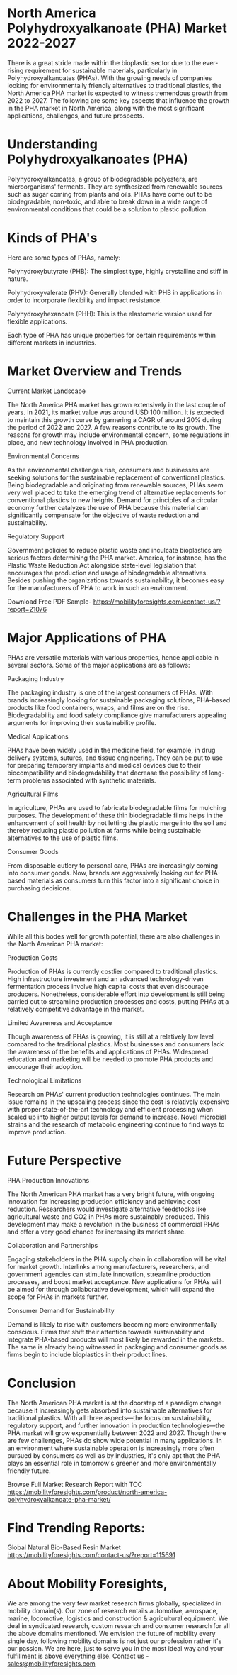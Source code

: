 # North America Polyhydroxyalkanoate (PHA) Market 2022-2027

There is a great stride made within the bioplastic sector due to the ever-rising requirement for sustainable materials, particularly in Polyhydroxyalkanoates (PHAs). With the growing needs of companies looking for environmentally friendly alternatives to traditional plastics, the North America PHA market is expected to witness tremendous growth from 2022 to 2027. The following are some key aspects that influence the growth in the PHA market in North America, along with the most significant applications, challenges, and future prospects.

# Understanding Polyhydroxyalkanoates (PHA)

Polyhydroxyalkanoates, a group of biodegradable polyesters, are microorganisms' ferments. They are synthesized from renewable sources such as sugar coming from plants and oils. PHAs have come out to be biodegradable, non-toxic, and able to break down in a wide range of environmental conditions that could be a solution to plastic pollution.

# Kinds of PHA's

Here are some types of PHAs, namely:

Polyhydroxybutyrate (PHB): The simplest type, highly crystalline and stiff in nature.

Polyhydroxyvalerate (PHV): Generally blended with PHB in applications in order to incorporate flexibility and impact resistance.

Polyhydroxyhexanoate (PHH): This is the elastomeric version used for flexible applications.

Each type of PHA has unique properties for certain requirements within different markets in industries.

# Market Overview and Trends

Current Market Landscape

The North America PHA market has grown extensively in the last couple of years. In 2021, its market value was around USD 100 million. It is expected to maintain this growth curve by garnering a CAGR of around 20% during the period of 2022 and 2027. A few reasons contribute to its growth. The reasons for growth may include environmental concern, some regulations in place, and new technology involved in PHA production.

Environmental Concerns

As the environmental challenges rise, consumers and businesses are seeking solutions for the sustainable replacement of conventional plastics. Being biodegradable and originating from renewable sources, PHAs seem very well placed to take the emerging trend of alternative replacements for conventional plastics to new heights. Demand for principles of a circular economy further catalyzes the use of PHA because this material can significantly compensate for the objective of waste reduction and sustainability.

Regulatory Support

Government policies to reduce plastic waste and inculcate bioplastics are serious factors determining the PHA market. America, for instance, has the Plastic Waste Reduction Act alongside state-level legislation that encourages the production and usage of biodegradable alternatives. Besides pushing the organizations towards sustainability, it becomes easy for the manufacturers of PHA to work in such an environment.

Download Free PDF Sample- https://mobilityforesights.com/contact-us/?report=21076

# Major Applications of PHA

PHAs are versatile materials with various properties, hence applicable in several sectors. Some of the major applications are as follows:

Packaging Industry

The packaging industry is one of the largest consumers of PHAs. With brands increasingly looking for sustainable packaging solutions, PHA-based products like food containers, wraps, and films are on the rise. Biodegradability and food safety compliance give manufacturers appealing arguments for improving their sustainability profile.

Medical Applications

PHAs have been widely used in the medicine field, for example, in drug delivery systems, sutures, and tissue engineering. They can be put to use for preparing temporary implants and medical devices due to their biocompatibility and biodegradability that decrease the possibility of long-term problems associated with synthetic materials.

Agricultural Films

In agriculture, PHAs are used to fabricate biodegradable films for mulching purposes. The development of these thin biodegradable films helps in the enhancement of soil health by not letting the plastic merge into the soil and thereby reducing plastic pollution at farms while being sustainable alternatives to the use of plastic films.

Consumer Goods

From disposable cutlery to personal care, PHAs are increasingly coming into consumer goods. Now, brands are aggressively looking out for PHA-based materials as consumers turn this factor into a significant choice in purchasing decisions.

# Challenges in the PHA Market

While all this bodes well for growth potential, there are also challenges in the North American PHA market:

Production Costs

Production of PHAs is currently costlier compared to traditional plastics. High infrastructure investment and an advanced technology-driven fermentation process involve high capital costs that even discourage producers. Nonetheless, considerable effort into development is still being carried out to streamline production processes and costs, putting PHAs at a relatively competitive advantage in the market.

Limited Awareness and Acceptance

Though awareness of PHAs is growing, it is still at a relatively low level compared to the traditional plastics. Most businesses and consumers lack the awareness of the benefits and applications of PHAs. Widespread education and marketing will be needed to promote PHA products and encourage their adoption.

Technological Limitations

Research on PHAs' current production technologies continues. The main issue remains in the upscaling process since the cost is relatively expensive with proper state-of-the-art technology and efficient processing when scaled up into higher output levels for demand to increase. Novel microbial strains and the research of metabolic engineering continue to find ways to improve production.

# Future Perspective

PHA Production Innovations

The North American PHA market has a very bright future, with ongoing innovation for increasing production efficiency and achieving cost reduction. Researchers would investigate alternative feedstocks like agricultural waste and CO2 in PHAs more sustainably produced. This development may make a revolution in the business of commercial PHAs and offer a very good chance for increasing its market share.

Collaboration and Partnerships

Engaging stakeholders in the PHA supply chain in collaboration will be vital for market growth. Interlinks among manufacturers, researchers, and government agencies can stimulate innovation, streamline production processes, and boost market acceptance. New applications for PHAs will be aimed for through collaborative development, which will expand the scope for PHAs in markets further.

Consumer Demand for Sustainability

Demand is likely to rise with customers becoming more environmentally conscious. Firms that shift their attention towards sustainability and integrate PHA-based products will most likely be rewarded in the markets. The same is already being witnessed in packaging and consumer goods as firms begin to include bioplastics in their product lines.

# Conclusion

The North American PHA market is at the doorstep of a paradigm change because it increasingly gets absorbed into sustainable alternatives for traditional plastics. With all three aspects—the focus on sustainability, regulatory support, and further innovation in production technologies—the PHA market will grow exponentially between 2022 and 2027. Though there are few challenges, PHAs do show wide potential in many applications. In an environment where sustainable operation is increasingly more often pursued by consumers as well as by industries, it's only apt that the PHA plays an essential role in tomorrow's greener and more environmentally friendly future.

Browse Full Market Research Report with TOC https://mobilityforesights.com/product/north-america-polyhydroxyalkanoate-pha-market/


# Find Trending Reports:

Global Natural Bio-Based Resin Market https://mobilityforesights.com/contact-us/?report=115691


# About Mobility Foresights,
We are among the very few market research firms globally, specialized in mobility domain(s). Our zone of research entails automotive, aerospace, marine, locomotive, logistics and construction & agricultural equipment. We deal in syndicated research, custom research and consumer research for all the above domains mentioned.
We envision the future of mobility every single day, following mobility domains is not just our profession rather it's our passion. We are here, just to serve you in the most ideal way and your fulfillment is above everything else. Contact us -  sales@mobilityforesights.com 
